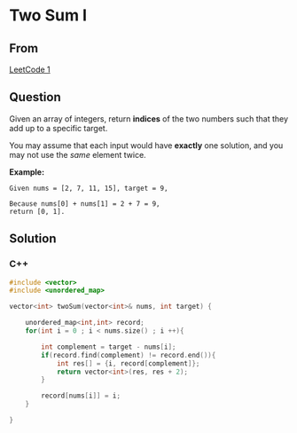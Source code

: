 # Two Sum I





## From

[LeetCode 1](https://leetcode.com/problems/two-sum/description/)



## Question



Given an array of integers, return **indices** of the two numbers such that they add up to a specific target.

You may assume that each input would have **exactly** one solution, and you may not use the *same* element twice.

**Example:**

```
Given nums = [2, 7, 11, 15], target = 9,

Because nums[0] + nums[1] = 2 + 7 = 9,
return [0, 1].
```



## Solution  

### C++

```c++
#include <vector>
#include <unordered_map>

vector<int> twoSum(vector<int>& nums, int target) {

    unordered_map<int,int> record;
    for(int i = 0 ; i < nums.size() ; i ++){

        int complement = target - nums[i];
        if(record.find(complement) != record.end()){
            int res[] = {i, record[complement]};
            return vector<int>(res, res + 2);
        }

        record[nums[i]] = i;
    }

}
```

